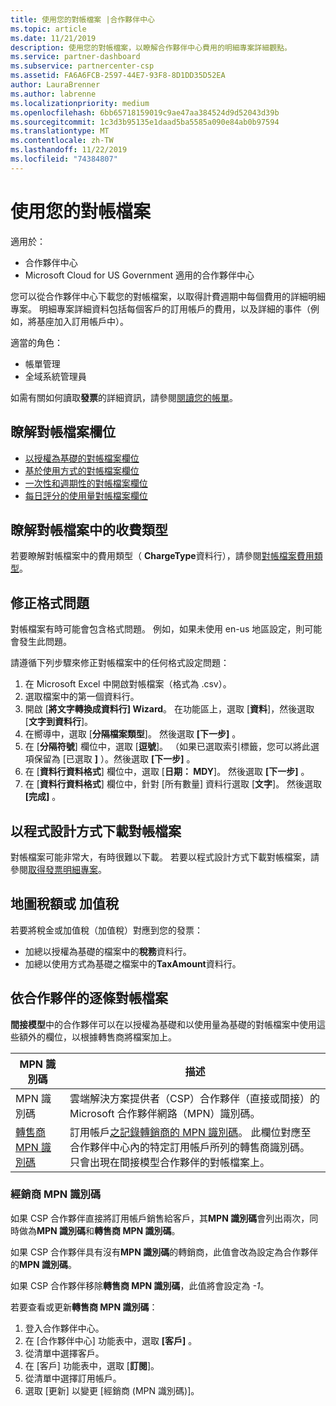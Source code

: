 ```yaml
---
title: 使用您的對帳檔案 |合作夥伴中心
ms.topic: article
ms.date: 11/21/2019
description: 使用您的對帳檔案，以瞭解合作夥伴中心費用的明細專案詳細觀點。
ms.service: partner-dashboard
ms.subservice: partnercenter-csp
ms.assetid: FA6A6FCB-2597-44E7-93F8-8D1DD35D52EA
author: LauraBrenner
ms.author: labrenne
ms.localizationpriority: medium
ms.openlocfilehash: 6bb65718159019c9ae47aa384524d9d52043d39b
ms.sourcegitcommit: 1c3d3b95135e1daad5ba5585a090e84ab0b97594
ms.translationtype: MT
ms.contentlocale: zh-TW
ms.lasthandoff: 11/22/2019
ms.locfileid: "74384807"
---
```

# <a name="use-your-reconciliation-files"></a>使用您的對帳檔案

適用於：

- 合作夥伴中心
- Microsoft Cloud for US Government 適用的合作夥伴中心

您可以從合作夥伴中心下載您的對帳檔案，以取得計費週期中每個費用的詳細明細專案。 明細專案詳細資料包括每個客戶的訂用帳戶的費用，以及詳細的事件（例如，將基座加入訂用帳戶中）。

適當的角色：

- 帳單管理
- 全域系統管理員

如需有關如何讀取**發票**的詳細資訊，請參閱[閱讀您的帳單](read-your-bill.md)。

## <a name="understand-reconciliation-file-fields"></a>瞭解對帳檔案欄位

- [以授權為基礎的對帳檔案欄位](license-based-recon-files.md)
- [基於使用方式的對帳檔案欄位](usage-based-recon-files.md)
- [一次性和週期性的對帳檔案欄位](one-time-recurring-recon-files.md)
- [每日評分的使用量對帳檔案欄位](daily-rated-usage-recon-files.md)

## <a name="understand-charge-types-in-reconciliation-files"></a>瞭解對帳檔案中的收費類型

若要瞭解對帳檔案中的費用類型（ **ChargeType**資料行），請參閱[對帳檔案費用類型](recon-file-charge-types.md)。

## <a name="fix-formatting-issues"></a>修正格式問題

對帳檔案有時可能會包含格式問題。 例如，如果未使用 en-us 地區設定，則可能會發生此問題。

請遵循下列步驟來修正對帳檔案中的任何格式設定問題：

1. 在 Microsoft Excel 中開啟對帳檔案（格式為 .csv）。
2. 選取檔案中的第一個資料行。
3. 開啟 [**將文字轉換成資料行] Wizard**。 在功能區上，選取 [**資料**]，然後選取 [**文字到資料行**]。
4. 在嚮導中，選取 [**分隔檔案類型**]。 然後選取 **[下一步]** 。
5. 在 [**分隔符號**] 欄位中，選取 [**逗號**]。 （如果已選取索引標籤，您可以將此選項保留為 [已選取 **]** ）。然後選取 **[下一步]** 。
6. 在 [**資料行資料格式**] 欄位中，選取 [**日期： MDY**]。 然後選取 **[下一步]** 。
7. 在 [**資料行資料格式**] 欄位中，針對 [所有數量] 資料行選取 [**文字**]。 然後選取 **[完成]** 。

## <a name="download-reconciliation-files-programmatically"></a>以程式設計方式下載對帳檔案

對帳檔案可能非常大，有時很難以下載。 若要以程式設計方式下載對帳檔案，請參閱[取得發票明細專案](https://docs.microsoft.com/partner-center/develop/get-invoiceline-items)。

## <a name="map-taxes-or-vat"></a>地圖稅額或 加值稅

若要將稅金或加值稅（加值稅）對應到您的發票：

- 加總以授權為基礎的檔案中的**稅務**資料行。
- 加總以使用方式為基礎之檔案中的**TaxAmount**資料行。

## <a name="itemize-reconciliation-files-by-partner"></a>依合作夥伴的逐條對帳檔案

**間接模型**中的合作夥伴可以在以授權為基礎和以使用量為基礎的對帳檔案中使用這些額外的欄位，以根據轉售商將檔案加上。

| MPN 識別碼 | 描述 |
| ------ | ----------- |
| MPN 識別碼 | 雲端解決方案提供者（CSP）合作夥伴（直接或間接）的 Microsoft 合作夥伴網路（MPN）識別碼。 |
| [轉售商 MPN 識別碼](#reseller-mpn-id) | 訂用帳戶[之記錄轉銷商的 MPN 識別碼](#reseller-mpn-id)。 此欄位對應至合作夥伴中心內的特定訂用帳戶所列的轉售商識別碼。 只會出現在間接模型合作夥伴的對帳檔案上。 |

### <a name="reseller-mpn-id"></a>經銷商 MPN 識別碼

如果 CSP 合作夥伴直接將訂用帳戶銷售給客戶，其**MPN 識別碼**會列出兩次，同時做為**MPN 識別碼**和**轉售商 MPN 識別碼**。

如果 CSP 合作夥伴具有沒有**MPN 識別碼**的轉銷商，此值會改為設定為合作夥伴的**MPN 識別碼**。

如果 CSP 合作夥伴移除**轉售商 MPN 識別碼**，此值將會設定為 *-1*。

若要查看或更新**轉售商 MPN 識別碼**：

1. 登入合作夥伴中心。
2. 在 \[合作夥伴中心\] 功能表中，選取 **\[客戶\]** 。
3. 從清單中選擇客戶。
4. 在 [客戶] 功能表中，選取 [**訂閱**]。
5. 從清單中選擇訂用帳戶。
6. 選取 \[更新\] 以變更 \[經銷商 (MPN 識別碼)\]。
